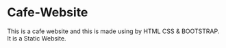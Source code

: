 # Cafe-Website
This is a cafe website and this is made using by HTML CSS &amp; BOOTSTRAP. It is a Static Website.
